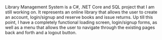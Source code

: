 Library Management System is a C#, .NET Core and SQL project that I am still working on.
It represents an online library that allows the user to create an account, login/signup and reserve books and issue returns.
Up till this point, I have a completely functional loading screen, login/signup forms, as well as a menu that allows the user to navigate through the existing pages back and forth
and a logout button.
